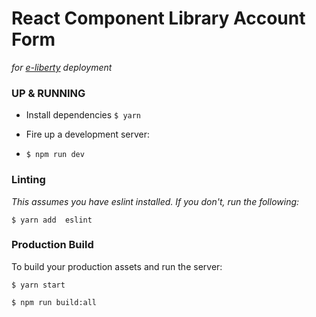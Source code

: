# React Component Library Account Form
_for [e-liberty](https://www.eliberty.fr.com/) deployment_

### UP & RUNNING
* Install dependencies
`$ yarn`

* Fire up a development server:
* `$ npm run dev`


### Linting
_This assumes you have eslint installed. If you don't, run the following:_
```
$ yarn add  eslint
```

### Production Build

To build your production assets and run the server:
```
$ yarn start
```

```
$ npm run build:all
```
